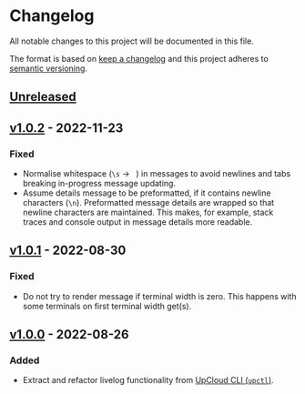 # Changelog

All notable changes to this project will be documented in this file.

The format is based on [keep a changelog](https://keepachangelog.com/en/1.0.0/) and this project adheres to [semantic versioning](https://semver.org/spec/v2.0.0.html).

## [Unreleased]

## [v1.0.2] - 2022-11-23

### Fixed
- Normalise whitespace (`\s` → ` `) in messages to avoid newlines and tabs breaking in-progress message updating.
- Assume details message to be preformatted, if it contains newline characters (`\n`). Preformatted message details are wrapped so that newline characters are maintained. This makes, for example, stack traces and console output in message details more readable.

## [v1.0.1] - 2022-08-30

### Fixed
- Do not try to render message if terminal width is zero. This happens with some terminals on first terminal width get(s).

## [v1.0.0] - 2022-08-26

### Added
- Extract and refactor livelog functionality from [UpCloud CLI (`upctl`)](https://github.com/UpCloudLtd/upcloud-cli.git).


[Unreleased]: https://github.com/UpCloudLtd/progress/compare/v1.0.2...HEAD
[v1.0.2]: https://github.com/UpCloudLtd/progress/compare/v1.0.1...v1.0.2
[v1.0.1]: https://github.com/UpCloudLtd/progress/compare/v1.0.0...v1.0.1
[v1.0.0]: https://github.com/UpCloudLtd/progress/releases/tag/v1.0.0
